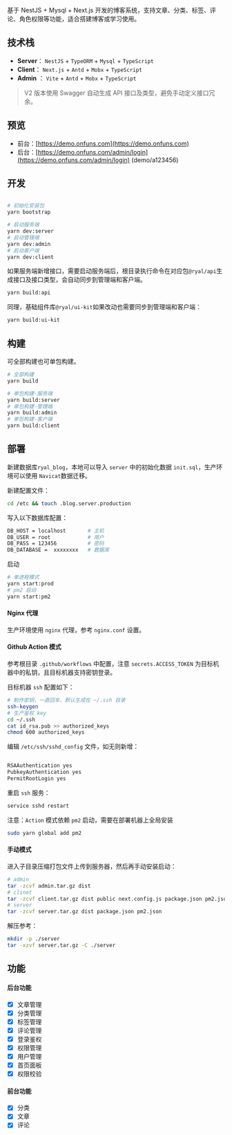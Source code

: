 基于 NestJS + Mysql + Next.js 开发的博客系统，支持文章、分类、标签、评论、角色权限等功能，适合搭建博客或学习使用。

## 技术栈

- **Server**： `NestJS` + `TypeORM` + `Mysql` + `TypeScript`
- **Client**： `Next.js` + `Antd` + `Mobx` + `TypeScript`
- **Admin** ： `Vite` + `Antd` + `Mobx` + `TypeScript`

> V2 版本使用 Swagger 自动生成 API 接口及类型，避免手动定义接口冗余。

## 预览

- 前台：[https://demo.onfuns.com](https://demo.onfuns.com)
- 后台：[https://demo.onfuns.com/admin/login](https://demo.onfuns.com/admin/login) (demo/a123456)

## 开发

```bash

# 初始化安装包
yarn bootstrap

# 启动服务端
yarn dev:server
# 启动管理端
yarn dev:admin
# 启动客户端
yarn dev:client

```

如果服务端新增接口，需要启动服务端后，根目录执行命令在对应包`@ryal/api`生成接口及接口类型，会自动同步到管理端和客户端。

```bash
yarn build:api
```

同理，基础组件库`@ryal/ui-kit`如果改动也需要同步到管理端和客户端：

```bash
yarn build:ui-kit
```

## 构建

可全部构建也可单包构建。

```bash
# 全部构建
yarn build

# 单包构建-服务端
yarn build:server
# 单包构建-管理端
yarn build:admin
# 单包构建-客户端
yarn build:client

```

## 部署

新建数据库`ryal_blog`，本地可以导入 `server` 中的初始化数据 `init.sql`，生产环境可以使用 `Navicat`数据迁移。

新建配置文件：

```bash
cd /etc && touch .blog.server.production

```

写入以下数据库配置：

```bash
DB_HOST = localhost       # 主机
DB_USER = root            # 用户
DB_PASS = 123456          # 密码
DB_DATABASE =  xxxxxxxx   # 数据库
```

启动

```bash
# 单进程模式
yarn start:prod
# pm2 启动
yarn start:pm2
```

#### Nginx 代理

生产环境使用 `nginx` 代理，参考 `nginx.conf` 设置。

#### Github Action 模式

参考根目录 `.github/workflows` 中配置，注意 `secrets.ACCESS_TOKEN` 为目标机器中的私钥，且目标机器支持密钥登录。

目标机器 `ssh` 配置如下：

```bash
# 制作密钥，一直回车，默认生成在 ~/.ssh 目录
ssh-keygen
# 生产鉴权 key
cd ~/.ssh
cat id_rsa.pub >> authorized_keys
chmod 600 authorized_keys
```

编辑 `/etc/ssh/sshd_config` 文件，如无则新增：

```bash

RSAAuthentication yes
PubkeyAuthentication yes
PermitRootLogin yes
```

重启 `ssh` 服务：

```bash
service sshd restart
```

注意：`Action` 模式依赖 `pm2` 启动，需要在部署机器上全局安装

```bash
sudo yarn global add pm2
```

#### 手动模式

进入子目录压缩打包文件上传到服务器，然后再手动安装启动：

```bash
# admin
tar -zcvf admin.tar.gz dist
# clinet
tar -zcvf client.tar.gz dist public next.config.js package.json pm2.json
# server
tar -zcvf server.tar.gz dist package.json pm2.json
```

解压参考：

```bash
mkdir -p ./server
tar -xzvf server.tar.gz -C ./server
```

## 功能

#### 后台功能

- [x] 文章管理
- [x] 分类管理
- [x] 标签管理
- [x] 评论管理
- [x] 登录鉴权
- [x] 权限管理
- [x] 用户管理
- [x] 首页面板
- [x] 权限校验

#### 前台功能

- [x] 分类
- [x] 文章
- [x] 评论
